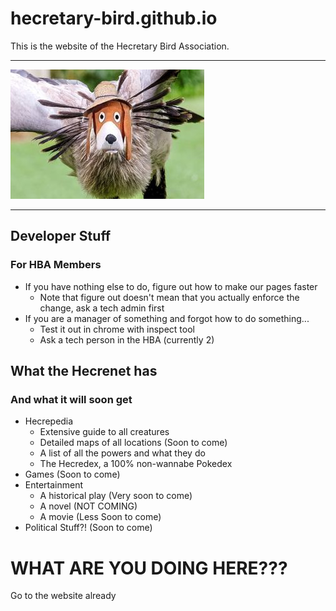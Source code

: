 # hecretary-bird.github.io
This is the website of the Hecretary Bird Association.

***

![](images/birds/legendary/hbird/hbird.jpg)

***

## Developer Stuff
### For HBA Members 
* If you have nothing else to do, figure out how to make our pages faster
  + Note that figure out doesn't mean that you actually enforce the change, ask a tech admin first
* If you are a manager of something and forgot how to do something...
  + Test it out in chrome with inspect tool
  + Ask a tech person in the HBA (currently 2)
  
## What the Hecrenet has
### And what it will soon get
* Hecrepedia
  + Extensive guide to all creatures
  + Detailed maps of all locations (Soon to come)
  + A list of all the powers and what they do
  + The Hecredex, a 100% non-wannabe Pokedex
* Games (Soon to come)
* Entertainment
  + A historical play (Very soon to come)
  + A novel (NOT COMING)
  + A movie (Less Soon to come)
* Political Stuff?! (Soon to come)

# WHAT ARE YOU DOING HERE???
Go to the website already
